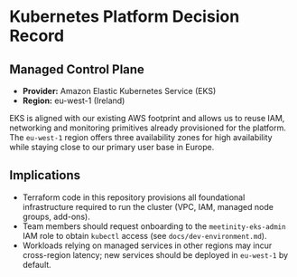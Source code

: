 # Kubernetes Platform Decision Record

## Managed Control Plane
- **Provider:** Amazon Elastic Kubernetes Service (EKS)
- **Region:** eu-west-1 (Ireland)

EKS is aligned with our existing AWS footprint and allows us to reuse IAM, networking and
monitoring primitives already provisioned for the platform. The `eu-west-1` region offers
three availability zones for high availability while staying close to our primary user base
in Europe.

## Implications
- Terraform code in this repository provisions all foundational infrastructure required to
  run the cluster (VPC, IAM, managed node groups, add-ons).
- Team members should request onboarding to the `meetinity-eks-admin` IAM role to obtain
  `kubectl` access (see `docs/dev-environment.md`).
- Workloads relying on managed services in other regions may incur cross-region latency; new
  services should be deployed in `eu-west-1` by default.
